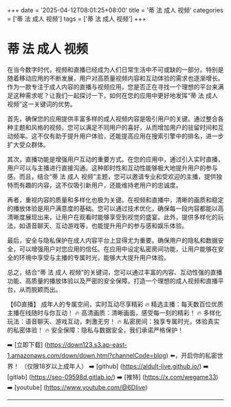 +++
date = '2025-04-12T08:01:25+08:00'
title = '蒂 法 成人 视频'
categories = ['蒂 法 成人 视频']
tags = ['蒂 法 成人 视频']
+++

# 蒂 法 成人 视频

在当今数字时代，视频和直播已经成为人们日常生活中不可或缺的一部分。特别是随着移动应用的不断发展，用户对高质量视频内容和互动体验的需求也逐渐增长。作为一款专注于成人内容的直播与视频应用，您是否正在寻找一个理想的平台来满足这种需求呢？让我们一起探讨一下，如何在您的应用中更好地发挥“蒂 法 成人 视频”这一关键词的优势。

首先，确保您的应用提供丰富多样的成人视频内容是吸引用户的关键。通过整合各种主题和风格的视频，您可以满足不同用户的喜好，从而增加用户的驻留时间和互动频率。这不仅有助于提升用户体验，还能提高应用在搜索引擎中的排名，进一步扩大受众群体。

其次，直播功能是增强用户互动的重要方式。在您的应用中，通过引入实时直播，用户可以与主播进行直接沟通。这种即时性和互动性能够极大地提升用户的参与感。而且，结合“蒂 法 成人 视频”主题，您可以邀请专业和受欢迎的主播，提供独特而有趣的内容，这不仅吸引新用户，还能维持老用户的忠诚度。

再者，重视内容的质量和多样化也极为关键。在视频和直播中，清晰的画质和稳定的播放体验是用户满意度的基础。您可以通过技术优化，确保每一段内容都能以高清晰度展现出来，让用户在观看时能够享受到视觉的盛宴。此外，提供多样化的玩法，如语音聊天、互动游戏等，也能提升用户的参与感和娱乐体验。

最后，安全与隐私保护在成人内容平台上显得尤为重要。确保用户的隐私和数据安全，可以增强用户对您应用的信任。在应用中设定私密房间功能，让用户能够在安全的环境中享受与主播的专属时光，能够大大提升用户体验。

总之，结合“蒂 法 成人 视频”的关键词，您可以通过丰富的内容、互动性强的直播功能、高质量的播放体验以及严密的安全保障，打造一个理想的成人视频和直播平台，从而脱颖而出。

【6D直播】
成年人的专属空间，实时互动尽享精彩
🔥 精选主播：每天数百位优质主播在线随时与你互动！
🔥 高清画质：清晰画面，感受每一刻的精彩！
🔥 多样化玩法：语音聊天、游戏互动，刺激无穷！
🔥 私密房间：独享专属时光，体验真实的私密体验！
🔥 安全保障：隐私与数据安全，我们承诺严格保护！

➡️ [立即下载] (https://down123.s3.ap-east-1.amazonaws.com/down/down.html?channelCode=blog) ⬅️，开启你的私密世界！
（仅限18岁以上成年人）
➡️ [github] (https://aldult-live.github.io/)
➡️ [gitlab] (https://seo-09598d.gitlab.io/)
➡️ [推特] (https://x.com/wegame33)
➡️ [youtube] (https://www.youtube.com/@6Dlive)

---

